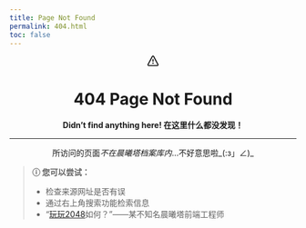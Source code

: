 ```yaml
---
title: Page Not Found
permalink: 404.html
toc: false
---
```


<center>
<svg aria-hidden="true" focusable="false" role="img" class="StyledOcticon-sc-1lhyyr-0 etnJKn" viewBox="0 0 16 16" width="20" height="20" fill="currentColor" style="display: inline-block; user-select: none; vertical-align: text-bottom; overflow: visible;"><path d="M6.457 1.047c.659-1.234 2.427-1.234 3.086 0l6.082 11.378A1.75 1.75 0 0 1 14.082 15H1.918a1.75 1.75 0 0 1-1.543-2.575Zm1.763.707a.25.25 0 0 0-.44 0L1.698 13.132a.25.25 0 0 0 .22.368h12.164a.25.25 0 0 0 .22-.368Zm.53 3.996v2.5a.75.75 0 0 1-1.5 0v-2.5a.75.75 0 0 1 1.5 0ZM9 11a1 1 0 1 1-2 0 1 1 0 0 1 2 0Z"></path></svg>
<h1>404 Page Not Found</h1>
<b>Didn’t find anything here! 在这里什么都没发现！</b>

---

所访问的页面*不在晨曦塔档案库内*…不好意思啦_(:з」∠)_</center>

> **ⓘ 您可以尝试：**
> - 检查来源网址是否有误
> - 通过右上角搜索功能检索信息
> - “[玩玩2048](https://2048lxh.HK256.top/)如何？”——某不知名晨曦塔前端工程师